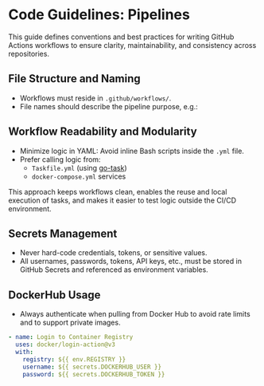 # Code Guidelines: Pipelines

This guide defines conventions and best practices for writing GitHub Actions workflows to ensure clarity, maintainability, and consistency across repositories.

## File Structure and Naming

* Workflows must reside in `.github/workflows/`.
* File names should describe the pipeline purpose, e.g.:

## Workflow Readability and Modularity

* Minimize logic in YAML: Avoid inline Bash scripts inside the `.yml` file.
* Prefer calling logic from:
    * `Taskfile.yml` (using [go-task](https://taskfile.dev))
    * `docker-compose.yml` services

This approach keeps workflows clean, enables the reuse and local execution of tasks, and makes it easier to test logic outside the CI/CD environment.

## Secrets Management

* Never hard-code credentials, tokens, or sensitive values.
* All usernames, passwords, tokens, API keys, etc., must be stored in GitHub Secrets and referenced as environment variables.

## DockerHub Usage

* Always authenticate when pulling from Docker Hub to avoid rate limits and to support private images.

```yaml
- name: Login to Container Registry
  uses: docker/login-action@v3
  with:
    registry: ${{ env.REGISTRY }}
    username: ${{ secrets.DOCKERHUB_USER }}
    password: ${{ secrets.DOCKERHUB_TOKEN }}
```
